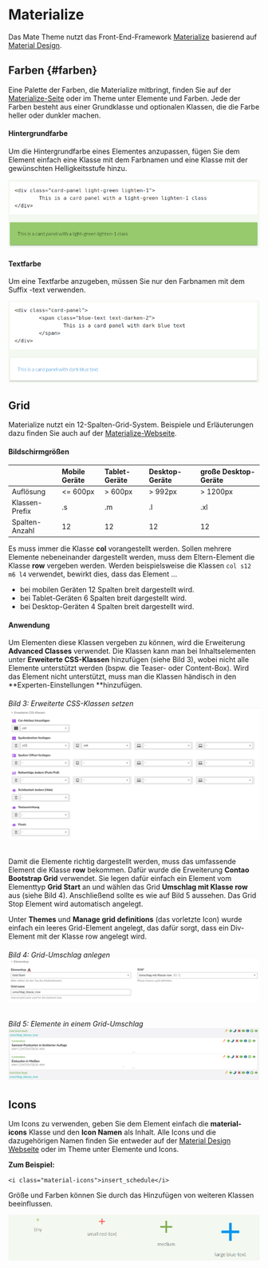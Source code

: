 
# Materialize

Das Mate Theme nutzt das Front-End-Framework [Materialize](http://materializecss.com/) basierend auf [Material Design](https://material.io/guidelines/).

## Farben {#farben}

Eine Palette der Farben, die Materialize mitbringt, finden Sie auf der [Materialize-Seite](http://materializecss.com/color.html) oder im Theme unter Elemente und Farben. Jede der Farben besteht aus einer Grundklasse und optionalen Klassen, die die Farbe heller oder dunkler machen.

#### Hintergrundfarbe

Um die Hintergrundfarbe eines Elementes anzupassen, fügen Sie dem Element einfach eine Klasse mit dem Farbnamen und eine Klasse mit der gewünschten Helligkeitsstufe hinzu.

![](_images/mate-theme/materialize/hintergrundfarbe.png)

#### Textfarbe

Um eine Textfarbe anzugeben, müssen Sie nur den Farbnamen mit dem Suffix -text verwenden.

![](_images/mate-theme/materialize/textfarbe.png)

## Grid

Materialize nutzt ein 12-Spalten-Grid-System. Beispiele und Erläuterungen dazu finden Sie auch auf der [Materialize-Webseite](http://materializecss.com/grid.html).

#### Bildschirmgrößen

|  | Mobile Geräte | Tablet-Geräte | Desktop-Geräte | große Desktop-Geräte |
| :--- | :--- | :--- | :--- | :--- |
| Auflösung | &lt;= 600px | &gt; 600px | &gt; 992px | &gt; 1200px |
| Klassen-Prefix | .s | .m | .l | .xl |
| Spalten-Anzahl | 12 | 12 | 12 | 12 |

Es muss immer die Klasse **col** vorangestellt werden. Sollen mehrere Elemente nebeneinander dargestellt werden, muss dem Eltern-Element die Klasse **row** vergeben werden. Werden beispielsweise die Klassen `col s12 m6 l4` verwendet, bewirkt dies, dass das Element ...

* bei mobilen Geräten 12 Spalten breit dargestellt wird.
* bei Tablet-Geräten 6 Spalten breit dargestellt wird.
* bei Desktop-Geräten 4 Spalten breit dargestellt wird.

#### Anwendung

Um Elementen diese Klassen vergeben zu können, wird die Erweiterung **Advanced Classes** verwendet. Die Klassen kann man bei Inhaltselementen unter **Erweiterte CSS-Klassen** hinzufügen \(siehe Bild 3\), wobei nicht alle Elemente unterstützt werden \(bspw. die Teaser- oder Content-Box\). Wird das Element nicht unterstützt, muss man die Klassen händisch in den **Experten-Einstellungen **hinzufügen.

###### Bild 3: Erweiterte CSS-Klassen setzen![](_images/mate-theme/materialize/grid.png)

Damit die Elemente richtig dargestellt werden, muss das umfassende Element die Klasse **row** bekommen. Dafür wurde die Erweiterung **Contao Bootstrap Grid** verwendet. Sie legen dafür einfach ein Element vom Elementtyp **Grid Start** an und wählen das Grid **Umschlag mit Klasse row** aus \(siehe Bild 4\). Anschließend sollte es wie auf Bild 5 aussehen. Das Grid Stop Element wird automatisch angelegt.

Unter **Themes** und **Manage grid definitions** \(das vorletzte Icon\) wurde einfach ein leeres Grid-Element angelegt, das dafür sorgt, dass ein Div-Element mit der Klasse row angelegt wird.

###### Bild 4: Grid-Umschlag anlegen![](_images/mate-theme/grid_umschlag_row.png)

###### Bild 5: Elemente in einem Grid-Umschlag![](_images/mate-theme/bootstrap-grid.png)

## Icons

Um Icons zu verwenden, geben Sie dem Element einfach die **material-icons** Klasse und den **Icon Namen** als Inhalt. Alle Icons und die dazugehörigen Namen finden Sie entweder auf der [Material Design Webseite](https://material.io/icons/) oder im Theme unter Elemente und Icons.

**Zum Beispiel:**

```
<i class="material-icons">insert_schedule</i>
```

Größe und Farben können Sie durch das Hinzufügen von weiteren Klassen beeinflussen.

![](_images/mate-theme/materialize/icons-farben-groesse.png)

